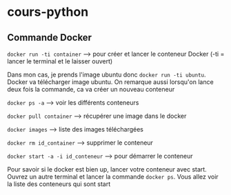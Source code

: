 # cours-python

## Commande Docker

```docker run -ti container```  --> pour créer et lancer le conteneur Docker (-ti = lancer le terminal et le laisser ouvert)

Dans mon cas, je prends l'image ubuntu donc ```docker run -ti ubuntu```. Docker va télécharger image ubuntu. On remarque aussi lorsqu'on lance deux fois la commande, ca va créer un nouveau conteneur

```docker ps -a```  --> voir les différents conteneurs

```docker pull container```  --> récupérer une image dans le docker

```docker images```  --> liste des images téléchargées

```docker rm id_container```  --> supprimer le conteneur

```docker start -a -i id_conteneur```  --> pour démarrer le conteneur

Pour savoir si le docker est bien up, lancer votre conteneur avec start. Ouvrez un autre terminal et lancer la commande
```docker ps```.  Vous allez voir la liste des conteneurs qui sont start
